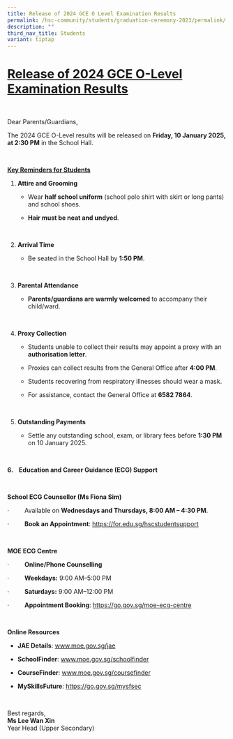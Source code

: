 ```yaml
---
title: Release of 2024 GCE O Level Examination Results
permalink: /hsc-community/students/graduation-ceremony-2023/permalink/
description: ""
third_nav_title: Students
variant: tiptap
---
```

<h1><strong><u>Release of 2024 GCE O-Level Examination Results</u></strong></h1>
<p>&nbsp;</p>
<p>Dear Parents/Guardians,</p>
<p>The 2024 GCE O-Level results will be released on <strong>Friday, 10 January 2025, at 2:30 PM</strong> in
the School Hall.</p>
<p>&nbsp;</p>
<p><strong><u>Key Reminders for Students</u></strong>
</p>
<ol data-tight="true" class="tight">
<li>
<p><strong>Attire and Grooming</strong>
</p>
<ul data-tight="true" class="tight">
<li>
<p>Wear <strong>half school uniform</strong> (school polo shirt with skirt
or long pants) and school shoes.</p>
</li>
<li>
<p><strong>Hair must be neat and undyed</strong>.</p>
</li>
</ul>
</li>
</ol>
<p>&nbsp;</p>
<ol start="2" data-tight="true" class="tight">
<li>
<p><strong>Arrival Time</strong>
</p>
<ul data-tight="true" class="tight">
<li>
<p>Be seated in the School Hall by <strong>1:50 PM</strong>.</p>
</li>
</ul>
</li>
</ol>
<p>&nbsp;</p>
<ol start="3" data-tight="true" class="tight">
<li>
<p><strong>Parental Attendance</strong>
</p>
<ul data-tight="true" class="tight">
<li>
<p><strong>Parents/guardians are warmly welcomed</strong> to accompany their
child/ward.</p>
</li>
</ul>
</li>
</ol>
<p>&nbsp;</p>
<ol start="4" data-tight="true" class="tight">
<li>
<p><strong>Proxy Collection</strong>
</p>
<ul data-tight="true" class="tight">
<li>
<p>Students unable to collect their results may appoint a proxy with an <strong>authorisation letter</strong>.</p>
</li>
<li>
<p>Proxies can collect results from the General Office after <strong>4:00 PM</strong>.</p>
</li>
<li>
<p>Students recovering from respiratory illnesses should wear a mask.</p>
</li>
<li>
<p>For assistance, contact the General Office at <strong>6582 7864</strong>.</p>
</li>
</ul>
</li>
</ol>
<p>&nbsp;</p>
<ol start="5" data-tight="true" class="tight">
<li>
<p><strong>Outstanding Payments</strong>
</p>
<ul data-tight="true" class="tight">
<li>
<p>Settle any outstanding school, exam, or library fees before <strong>1:30 PM</strong> on
10 January 2025.</p>
</li>
</ul>
</li>
</ol>
<p>&nbsp;</p>
<p><strong>6.&nbsp;&nbsp;&nbsp; Education and Career Guidance (ECG) Support</strong>
</p>
<p><strong>&nbsp;</strong>
</p>
<p><strong>School ECG Counsellor (Ms Fiona Sim)</strong>
</p>
<p>·&nbsp;&nbsp;&nbsp;&nbsp;&nbsp;&nbsp;&nbsp;&nbsp; Available on <strong>Wednesdays and Thursdays, 8:00 AM – 4:30 PM</strong>.</p>
<p>·&nbsp;&nbsp;&nbsp;&nbsp;&nbsp;&nbsp;&nbsp;&nbsp; <strong>Book an Appointment</strong>:
<a href="https://for.edu.sg/hscstudentsupport" rel="noopener noreferrer nofollow" target="_blank">https://for.edu.sg/hscstudentsupport</a>
</p>
<p><strong>&nbsp;</strong>
</p>
<p><strong>MOE ECG Centre</strong>
</p>
<p>·&nbsp;&nbsp;&nbsp;&nbsp;&nbsp;&nbsp;&nbsp;&nbsp; <strong>Online/Phone Counselling</strong>
</p>
<p>·&nbsp;&nbsp;&nbsp;&nbsp;&nbsp;&nbsp;&nbsp;&nbsp; <strong>Weekdays:</strong> 9:00
AM–5:00 PM</p>
<p>·&nbsp;&nbsp;&nbsp;&nbsp;&nbsp;&nbsp;&nbsp;&nbsp; <strong>Saturdays:</strong> 9:00
AM–12:00 PM</p>
<p>·&nbsp;&nbsp;&nbsp;&nbsp;&nbsp;&nbsp;&nbsp;&nbsp; <strong>Appointment Booking</strong>:
<a href="https://go.gov.sg/moe-ecg-centre" rel="noopener noreferrer nofollow" target="_blank">https://go.gov.sg/moe-ecg-centre</a>
</p>
<p>&nbsp;</p>
<p><strong>Online Resources</strong>
</p>
<ul data-tight="true" class="tight">
<li>
<p><strong>JAE Details</strong>: <a href="https://www.moe.gov.sg/jae" rel="noopener noreferrer nofollow" target="_blank">www.moe.gov.sg/jae</a>
</p>
</li>
<li>
<p><strong>SchoolFinder</strong>: <a href="https://www.moe.gov.sg/schoolfinder" rel="noopener noreferrer nofollow" target="_blank">www.moe.gov.sg/schoolfinder</a>
</p>
</li>
<li>
<p><strong>CourseFinder</strong>: <a href="www.moe.gov.sg/coursefinder" rel="noopener noreferrer nofollow" target="_blank">www.moe.gov.sg/coursefinder</a>
</p>
</li>
<li>
<p><strong>MySkillsFuture</strong>: <a href="https://go.gov.sg/mysfsec" rel="noopener noreferrer nofollow" target="_blank">https://go.gov.sg/mysfsec</a>
</p>
</li>
</ul>
<p>&nbsp;</p>
<p>Best regards,
<br><strong>Ms Lee Wan Xin</strong>
<br>Year Head (Upper Secondary)</p>
<p>&nbsp;</p>
